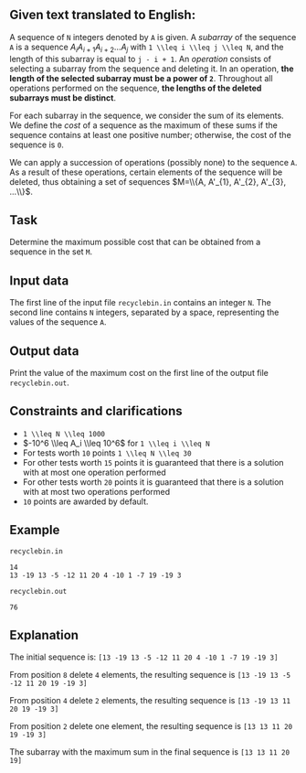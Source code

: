 ## Given text translated to English:

A sequence of `N` integers denoted by `A` is given. A *subarray* of the sequence `A` is a sequence $A_i A_{i+1} A_{i+2} \ldots A_j$ with `1 \\leq i \\leq j \\leq N`, and the length of this subarray is equal to `j - i + 1`. An *operation* consists of selecting a subarray from the sequence and deleting it. In an operation, **the length of the selected subarray must be a power of `2`**. Throughout all operations performed on the sequence, **the lengths of the deleted subarrays must be distinct**.

For each subarray in the sequence, we consider the sum of its elements. We define the *cost* of a sequence as the maximum of these sums if the sequence contains at least one positive number; otherwise, the cost of the sequence is `0`.

We can apply a succession of operations (possibly none) to the sequence `A`. As a result of these operations, certain elements of the sequence will be deleted, thus obtaining a set of sequences $M=\\{A, A'_{1}, A'_{2}, A'_{3}, ...\\}$.

## Task
Determine the maximum possible cost that can be obtained from a sequence in the set `M`.

## Input data
The first line of the input file `recyclebin.in` contains an integer `N`.
The second line contains `N` integers, separated by a space, representing the values of the sequence `A`.

## Output data
Print the value of the maximum cost on the first line of the output file `recyclebin.out`.

## Constraints and clarifications
* `1 \\leq N \\leq 1000`
* $-10^6 \\leq A_i \\leq 10^6$ for `1 \\leq i \\leq N`
* For tests worth `10` points `1 \\leq N \\leq 30`
* For other tests worth `15` points it is guaranteed that there is a solution with at most one operation performed
* For other tests worth `20` points it is guaranteed that there is a solution with at most two operations performed
* `10` points are awarded by default.

## Example

`recyclebin.in`
```
14
13 -19 13 -5 -12 11 20 4 -10 1 -7 19 -19 3
```
`recyclebin.out`
```
76
```

Explanation
---

The initial sequence is:
`[13 -19 13 -5 -12 11 20 4 -10 1 -7 19 -19 3]`

From position `8` delete `4` elements, the resulting sequence is
`[13 -19 13 -5 -12 11 20 19 -19 3]`

From position `4` delete `2` elements, the resulting sequence is
`[13 -19 13 11 20 19 -19 3]`

From position `2` delete one element, the resulting sequence is
`[13 13 11 20 19 -19 3]`

The subarray with the maximum sum in the final sequence is
`[13 13 11 20 19]`
